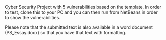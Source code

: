 Cyber Security Project with 5 vulnerabilities based on the template.
In order to test, clone this to your PC and you can then run from NetBeans in order to show the vulnerabilities.

Please note that the submitted text is also available in a word document (PS_Essay.docx) so that you have that text with formatting.

